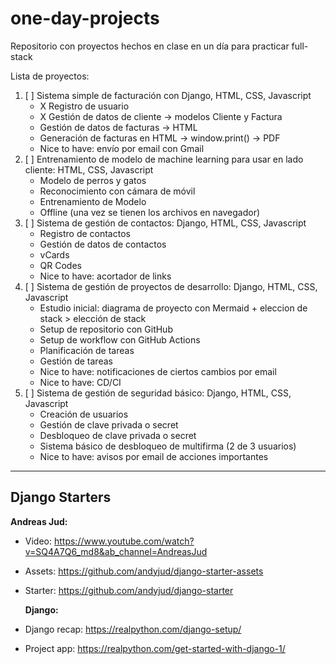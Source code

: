 # one-day-projects

Repositorio con proyectos hechos en clase en un día para practicar full-stack

Lista de proyectos:

1. [ ] Sistema simple de facturación con Django, HTML, CSS, Javascript
   - X Registro de usuario
   - X Gestión de datos de cliente -> modelos Cliente y Factura
   - Gestión de datos de facturas -> HTML
   - Generación de facturas en HTML -> window.print() -> PDF
   - Nice to have: envío por email con Gmail
2. [ ] Entrenamiento de modelo de machine learning para usar en lado cliente: HTML, CSS, Javascript
   - Modelo de perros y gatos
   - Reconocimiento con cámara de móvil
   - Entrenamiento de Modelo
   - Offline (una vez se tienen los archivos en navegador)
3. [ ] Sistema de gestión de contactos: Django, HTML, CSS, Javascript
   - Registro de contactos
   - Gestión de datos de contactos
   - vCards
   - QR Codes
   - Nice to have: acortador de links
4. [ ] Sistema de gestión de proyectos de desarrollo: Django, HTML, CSS, Javascript
   - Estudio inicial: diagrama de proyecto con Mermaid + eleccion de stack > elección de stack
   - Setup de repositorio con GitHub
   - Setup de workflow con GitHub Actions
   - Planificación de tareas
   - Gestión de tareas
   - Nice to have: notificaciones de ciertos cambios por email
   - Nice to have: CD/CI
5. [ ] Sistema de gestión de seguridad básico: Django, HTML, CSS, Javascript
   - Creación de usuarios
   - Gestión de clave privada o secret
   - Desbloqueo de clave privada o secret
   - Sistema básico de desbloqueo de multifirma (2 de 3 usuarios)
   - Nice to have: avisos por email de acciones importantes

---

## Django Starters

   **Andreas Jud:**
 - Video: https://www.youtube.com/watch?v=SQ4A7Q6_md8&ab_channel=AndreasJud
 - Assets: https://github.com/andyjud/django-starter-assets
 - Starter: https://github.com/andyjud/django-starter

   **Django:**
 - Django recap: https://realpython.com/django-setup/ 
 - Project app: https://realpython.com/get-started-with-django-1/
   